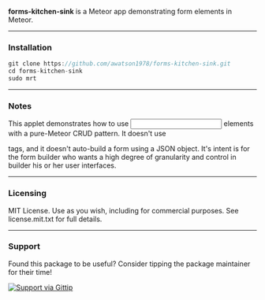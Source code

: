 **forms-kitchen-sink** is a Meteor app demonstrating form elements in Meteor.


------------------------
### Installation

````js
git clone https://github.com/awatson1978/forms-kitchen-sink.git
cd forms-kitchen-sink
sudo mrt
````

------------------------
### Notes

This applet demonstrates how to use <input> elements with a pure-Meteor CRUD pattern.  It doesn't use <form> tags, and it doesn't auto-build a form using a JSON object.  It's intent is for the form builder who wants a high degree of granularity and control in builder his or her user interfaces.

------------------------
### Licensing

MIT License. Use as you wish, including for commercial purposes.
See license.mit.txt for full details.


------------------------
### Support
Found this package to be useful?  Consider tipping the package maintainer for their time!  

[![Support via Gittip](https://raw.github.com/gittip/www.gittip.com/master/www/assets/gittip.png)](https://www.gittip.com/awatson1978/)  
